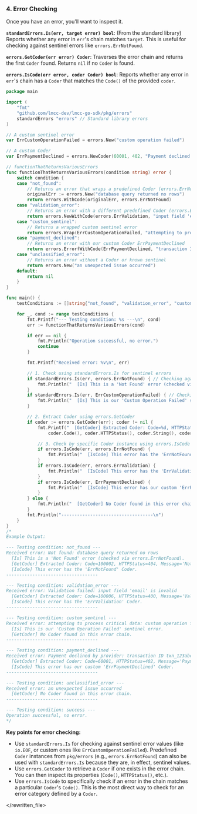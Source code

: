 <!--
 * Author: Martin <lmccc.dev@gmail.com>
 * Co-Author: AI Assistant
 * Description: This document was collaboratively developed by Martin and AI Assistant.
-->

### 4. Error Checking

Once you have an error, you'll want to inspect it.

**`standardErrors.Is(err, target error) bool`**: (From the standard library) Reports whether any error in `err`'s chain matches `target`. This is useful for checking against sentinel errors like `errors.ErrNotFound`.

**`errors.GetCoder(err error) Coder`**: Traverses the error chain and returns the first `Coder` found. Returns `nil` if no `Coder` is found.

**`errors.IsCode(err error, coder Coder) bool`**: Reports whether any error in `err`'s chain has a `Coder` that matches the `Code()` of the provided `coder`.


```go
package main

import (
	"fmt"
	"github.com/lmcc-dev/lmcc-go-sdk/pkg/errors"
	standardErrors "errors" // Standard library errors
)

// A custom sentinel error
var ErrCustomOperationFailed = errors.New("custom operation failed")

// A custom Coder
var ErrPaymentDeclined = errors.NewCoder(60001, 402, "Payment declined by provider", "")

// functionThatReturnsVariousErrors
func functionThatReturnsVariousErrors(condition string) error {
	switch condition {
	case "not_found":
		// Returns an error that wraps a predefined Coder (errors.ErrNotFound)
		originalErr := errors.New("database query returned no rows")
		return errors.WithCode(originalErr, errors.ErrNotFound)
	case "validation_error":
		// Returns an error with a different predefined Coder (errors.ErrValidation)
		return errors.NewWithCode(errors.ErrValidation, "input field 'email' is invalid")
	case "custom_sentinel":
		// Returns a wrapped custom sentinel error
		return errors.Wrap(ErrCustomOperationFailed, "attempting to process critical data")
	case "payment_declined":
		// Returns an error with our custom Coder ErrPaymentDeclined
		return errors.ErrorfWithCode(ErrPaymentDeclined, "transaction ID %s was declined", "txn_123abc")
	case "unclassified_error":
		// Returns an error without a Coder or known sentinel
		return errors.New("an unexpected issue occurred")
	default:
		return nil
	}
}

func main() {
	testConditions := []string{"not_found", "validation_error", "custom_sentinel", "payment_declined", "unclassified_error", "success"}

	for _, cond := range testConditions {
		fmt.Printf("--- Testing condition: %s ---\n", cond)
		err := functionThatReturnsVariousErrors(cond)

		if err == nil {
			fmt.Println("Operation successful, no error.")
			continue
		}

		fmt.Printf("Received error: %v\n", err)

		// 1. Check using standardErrors.Is for sentinel errors
		if standardErrors.Is(err, errors.ErrNotFound) { // Checking against a predefined Coder, which also acts like a sentinel
			fmt.Println("  [Is] This is a 'Not Found' error (checked via errors.ErrNotFound).")
		}
		if standardErrors.Is(err, ErrCustomOperationFailed) { // Checking against our custom sentinel
			fmt.Println("  [Is] This is our 'Custom Operation Failed' sentinel error.")
		}

		// 2. Extract Coder using errors.GetCoder
		if coder := errors.GetCoder(err); coder != nil {
			fmt.Printf("  [GetCoder] Extracted Coder: Code=%d, HTTPStatus=%d, Message='%s', Ref='%s'\n",
				coder.Code(), coder.HTTPStatus(), coder.String(), coder.Reference())

			// 3. Check by specific Coder instance using errors.IsCode (most precise for Coders)
			if errors.IsCode(err, errors.ErrNotFound) {
				fmt.Println("  [IsCode] This error has the 'ErrNotFound' Coder.")
			}
			if errors.IsCode(err, errors.ErrValidation) {
				fmt.Println("  [IsCode] This error has the 'ErrValidation' Coder.")
			}
			if errors.IsCode(err, ErrPaymentDeclined) {
				fmt.Println("  [IsCode] This error has our custom 'ErrPaymentDeclined' Coder.")
			}
		} else {
			fmt.Println("  [GetCoder] No Coder found in this error chain.")
		}
		fmt.Println("-----------------------------------\n")
	}
}
/*
Example Output:

--- Testing condition: not_found ---
Received error: Not found: database query returned no rows
  [Is] This is a 'Not Found' error (checked via errors.ErrNotFound).
  [GetCoder] Extracted Coder: Code=100002, HTTPStatus=404, Message='Not found', Ref='errors-spec.md#100002'
  [IsCode] This error has the 'ErrNotFound' Coder.
-----------------------------------

--- Testing condition: validation_error ---
Received error: Validation failed: input field 'email' is invalid
  [GetCoder] Extracted Coder: Code=100006, HTTPStatus=400, Message='Validation failed', Ref='errors-spec.md#100006'
  [IsCode] This error has the 'ErrValidation' Coder.
-----------------------------------

--- Testing condition: custom_sentinel ---
Received error: attempting to process critical data: custom operation failed
  [Is] This is our 'Custom Operation Failed' sentinel error.
  [GetCoder] No Coder found in this error chain.
-----------------------------------

--- Testing condition: payment_declined ---
Received error: Payment declined by provider: transaction ID txn_123abc was declined
  [GetCoder] Extracted Coder: Code=60001, HTTPStatus=402, Message='Payment declined by provider', Ref=''
  [IsCode] This error has our custom 'ErrPaymentDeclined' Coder.
-----------------------------------

--- Testing condition: unclassified_error ---
Received error: an unexpected issue occurred
  [GetCoder] No Coder found in this error chain.
-----------------------------------

--- Testing condition: success ---
Operation successful, no error.
*/
```

**Key points for error checking:**
- Use `standardErrors.Is` for checking against sentinel error values (like `io.EOF`, or custom ones like `ErrCustomOperationFailed`). Predefined `Coder` instances from `pkg/errors` (e.g., `errors.ErrNotFound`) can also be used with `standardErrors.Is` because they are, in effect, sentinel values.
- Use `errors.GetCoder` to retrieve a `Coder` if one exists in the error chain. You can then inspect its properties (`Code()`, `HTTPStatus()`, etc.).
- Use `errors.IsCode` to specifically check if an error in the chain matches a particular `Coder`'s `Code()`. This is the most direct way to check for an error category defined by a `Coder`.

</rewritten_file> 